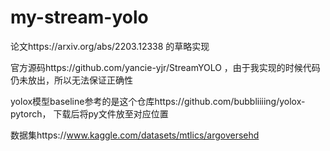# my-stream-yolo

论文https://arxiv.org/abs/2203.12338 的草略实现

官方源码https://github.com/yancie-yjr/StreamYOLO ，由于我实现的时候代码仍未放出，所以无法保证正确性

yolox模型baseline参考的是这个仓库https://github.com/bubbliiiing/yolox-pytorch， 下载后将py文件放至对应位置

数据集https://www.kaggle.com/datasets/mtlics/argoversehd
